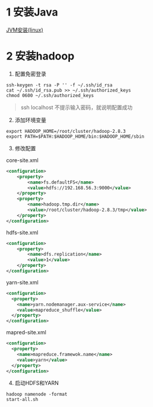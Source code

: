 # 1 安装Java

[JVM安装(linux)](../JVM/JVM安装(linux).md)

# 2 安装hadoop

1. 配置免密登录

```
ssh-keygen -t rsa -P '' -f ~/.ssh/id_rsa
cat ~/.ssh/id_rsa.pub >> ~/.ssh/authorized_keys
chmod 0600 ~/.ssh/authorized_keys
```

> ssh localhost 不提示输入密码，就说明配置成功

2. 添加环境变量

```
export HADOOP_HOME=/root/cluster/hadoop-2.8.3
export PATH=$PATH:$HADOOP_HOME/bin:$HADOOP_HOME/sbin
```

3. 修改配置

core-site.xml

```xml
<configuration>
    <property>
        <name>fs.defaultFS</name>
        <value>hdfs://192.168.56.3:9000</value>
    </property>
    <property>
        <name>hadoop.tmp.dir</name>
        <value>/root/cluster/hadoop-2.8.3/tmp</value>
    </property>
</configuration>
```

hdfs-site.xml

```xml
<configuration>
    <property>
        <name>dfs.replication</name>
        <value>1</value>
    </property>
</configuration>
```

yarn-site.xml

```xml
<configuration>
  <property>
    <name>yarn.nodemanager.aux-service</name>
    <value>mapreduce_shuffle</value>
  </property>
</configuration>
```

mapred-site.xml

```xml
<configuration>
  <property>
    <name>mapreduce.framewok.name</name>
    <value>yarn</value>
  </property>
</configuration>
```

4. 启动HDFS和YARN

```
hadoop namenode -format
start-all.sh
```
